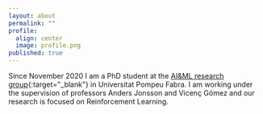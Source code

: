 ```yaml
---
layout: about
permalink: ""
profile:
  align: center
  image: profile.png
published: true
---
```


Since November 2020 I am a PhD student at the [AI&ML research group](https://www.upf.edu/web/ai-ml){:target="_blank"} in Universitat Pompeu Fabra. I am working under the supervision of professors Anders Jonsson and Vicenç Gómez and our research is focused on Reinforcement Learning.
